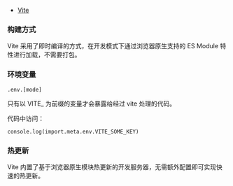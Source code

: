 
- [Vite](https://cn.vitejs.dev/config/build-options)

### 构建方式

Vite 采用了即时编译的方式，在开发模式下通过浏览器原生支持的 ES Module 特性进行加载，不需要打包。

### 环境变量
```
.env.[mode]
```

只有以 VITE_ 为前缀的变量才会暴露给经过 vite 处理的代码。

代码中访问：
```
console.log(import.meta.env.VITE_SOME_KEY) 
```

### 热更新

Vite 内置了基于浏览器原生模块热更新的开发服务器，无需额外配置即可实现快速的热更新。